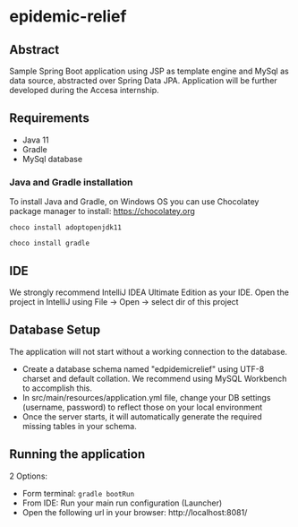 # epidemic-relief

## Abstract

Sample Spring Boot application using JSP as template engine and MySql as data source, abstracted over Spring Data JPA.
Application will be further developed during the Accesa internship.

## Requirements

* Java 11
* Gradle
* MySql database

### Java and Gradle installation

To install Java and Gradle, on Windows OS you can use Chocolatey package manager to install: https://chocolatey.org

    choco install adoptopenjdk11

    choco install gradle

## IDE

We strongly recommend IntelliJ IDEA Ultimate Edition as your IDE.
Open the project in IntelliJ using File -> Open -> select dir of this project

## Database Setup

The application will not start without a working connection to the database.

* Create a database schema named "edpidemicrelief" using UTF-8 charset and default collation. We recommend using MySQL Workbench to accomplish this.
* In src/main/resources/application.yml file, change your DB settings (username, password) to reflect those on your local environment
* Once the server starts, it will automatically generate the required missing tables in your schema.

## Running the application

2 Options:

* Form terminal: `gradle bootRun`
* From IDE: Run your main run configuration (Launcher)
* Open the following url in your browser: http://localhost:8081/

